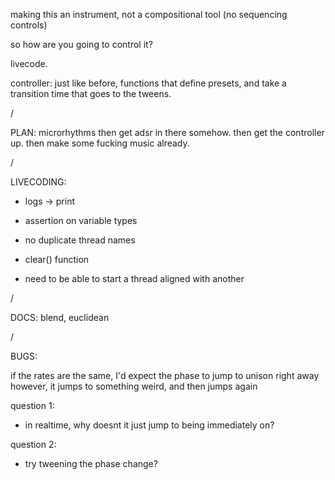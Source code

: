 making this an instrument, not a compositional tool (no sequencing controls)

so how are you going to control it?

livecode.

controller: just like before, functions that define presets, and take a transition time that goes to the tweens.

/

PLAN: 
microrhythms
then get adsr in there somehow.
then get the controller up.
then make some fucking music already.

/

LIVECODING:
- logs -> print
- assertion on variable types
- no duplicate thread names
- clear() function

- need to be able to start a thread aligned with another

/

DOCS:
blend, euclidean

/


BUGS:


if the rates are the same, I'd expect the phase to jump to unison right away
however, it jumps to something weird, and then jumps again

question 1:
- in realtime, why doesnt it just jump to being immediately on?

question 2:
- try tweening the phase change?